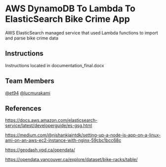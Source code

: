 # AWS DynamoDB To Lambda To ElasticSearch Bike Crime App

AWS ElasticSearch managed service that used Lambda functions to import and parse bike crime data

## Instructions

Instructions located in documentation_final.docx

## Team Members
[@et94](https://github.com/Et94)
[@lucmurakami](https://github.com/LucMurakami)

## References

https://docs.aws.amazon.com/elasticsearch-service/latest/developerguide/es-gsg.html

https://medium.com/@nishankjaintdk/setting-up-a-node-js-app-on-a-linux-ami-on-an-aws-ec2-instance-with-nginx-59cbc1bcc68c

https://geodash.vpd.ca/opendata/

https://opendata.vancouver.ca/explore/dataset/bike-racks/table/

